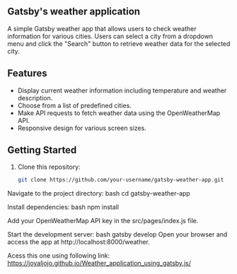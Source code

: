 
## Gatsby's weather application  


A simple Gatsby weather app that allows users to check weather information for various cities. Users can select a city from a dropdown menu and click the "Search" button to retrieve weather data for the selected city.

## Features

- Display current weather information including temperature and weather description.
- Choose from a list of predefined cities.
- Make API requests to fetch weather data using the OpenWeatherMap API.
- Responsive design for various screen sizes.



## Getting Started

1. Clone this repository:

   ```bash
   git clone https://github.com/your-username/gatsby-weather-app.git
   
Navigate to the project directory:
bash
cd gatsby-weather-app

Install dependencies:
bash
npm install

Add your OpenWeatherMap API key in the src/pages/index.js file.

Start the development server:
bash
gatsby develop
Open your browser and access the app at http://localhost:8000/weather.



Acess this one using following link: https://joyaljojo.github.io/Weather_application_using_gatsby.js/



